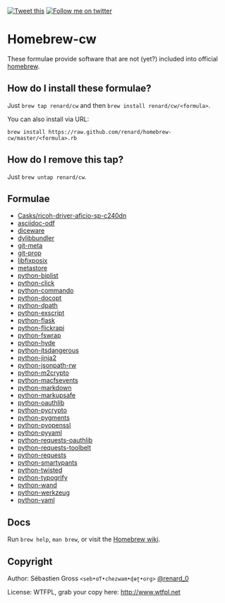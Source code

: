 <!--

---
lang: american
---
-->

[![Tweet this](http://img.shields.io/badge/%20-Tweet-00aced.svg)](https://twitter.com/intent/tweet?tw_p=tweetbutton&via=renard_0&url=https%3A%2F%2Fgithub.com%2Frenard%2Fhomebrew-cw&text=Some%20forumlae%20not%20%28yet%29%20included%20into%20official%20%40MacHomebrew)
[![Follow me on twitter](http://img.shields.io/badge/Twitter-Follow-00aced.svg)](https://twitter.com/intent/follow?region=follow_link&screen_name=renard_0&tw_p=followbutton)



# Homebrew-cw

These formulae provide software that are not (yet?) included into official
[homebrew](https://github.com/Homebrew/homebrew).

## How do I install these formulae?

Just `brew tap renard/cw` and then `brew install renard/cw/<formula>`.

You can also install via URL:

```
brew install https://raw.github.com/renard/homebrew-cw/master/<formula>.rb
```

## How do I remove this tap?

Just `brew untap renard/cw`.


## Formulae

<!--
git ls-files -z  '*.rb'  | xargs -0 grep 'homepage ' | \
sed "s/\(.*\).rb: *homepage *'\(.*\)'/- [\1](\2) /"
-->
- [Casks/ricoh-driver-aficio-sp-c240dn](http://support.ricoh.com/bb/html/dr_ut_e/ra/model/spc240/spc240fr.htm) 
- [asciidoc-odf](https://github.com/dagwieers/asciidoc-odf) 
- [diceware](https://github.com/akheron) 
- [dylibbundler](http://macdylibbundler.sourceforge.net) 
- [git-meta](https://github.com/renard/git-meta) 
- [git-prop](https://github.com/renard/git-prop) 
- [libfixposix](https://github.com/sionescu/libfixposix) 
- [metastore](https://github.com/chadrik/metastore) 
- [python-biplist](https://bitbucket.org/wooster/biplist) 
- [python-click](http://click.pocoo.org/) 
- [python-commando](https://pypi.python.org/pypi/commando) 
- [python-docopt](http://docopt.org) 
- [python-dpath](https://github.com/akesterson/dpath-python) 
- [python-exscript](https://github.com/knipknap/exscript) 
- [python-flask](http://flask.pocoo.org/) 
- [python-flickrapi](http://stuvel.eu/flickrapi) 
- [python-fswrap](https://pypi.python.org/pypi/fswrap) 
- [python-hyde](http://hyde.github.io) 
- [python-itsdangerous](https://pythonhosted.org/itsdangerous/) 
- [python-jinja2](http://jinja.pocoo.org/) 
- [python-jsonpath-rw](https://github.com/kennknowles/python-jsonpath-rw) 
- [python-m2crypto](https://pypi.python.org/pypi/M2Crypto)
- [python-macfsevents](http://pypi.python.org/pypi/MacFSEvents)
- [python-markdown](https://pypi.python.org/pypi/Markdown) 
- [python-markupsafe](https://pypi.python.org/pypi/MarkupSafe/) 
- [python-oauthlib](https://pypi.python.org/pypi/oauthlib) 
- [python-pycrypto](https://www.dlitz.net/software/pycrypto/) 
- [python-pygments](https://pypi.python.org/pypi/Markdown) 
- [python-pyopenssl](https://pypi.python.org/pypi/pyOpenSSL) 
- [python-pyyaml](http://pyyaml.org/wiki/PyYAML) 
- [python-requests-oauthlib](https://github.com/requests/requests-oauthlib/) 
- [python-requests-toolbelt](https://pypi.python.org/pypi/requests-toolbelt) 
- [python-requests](http://docs.python-requests.org/) 
- [python-smartypants](https://pypi.python.org/pypi/smartypants) 
- [python-twisted](https://twistedmatrix.com/trac/) 
- [python-typogrify](https://pypi.python.org/pypi/typogrify) 
- [python-wand](http://wand-py.org/) 
- [python-werkzeug](http://werkzeug.pocoo.org/) 
- [python-yaml](http://pyyaml.org/wiki/PyYAML) 

## Docs

Run `brew help`, `man brew`, or visit the
[Homebrew wiki](https://github.com/Homebrew/homebrew/tree/master/share/doc/homebrew#readme).

## Copyright

Author: Sébastien Gross `<seb•ɑƬ•chezwam•ɖɵʈ•org>` [@renard_0](https://twitter.com/renard_0)

License: WTFPL, grab your copy here: http://www.wtfpl.net

